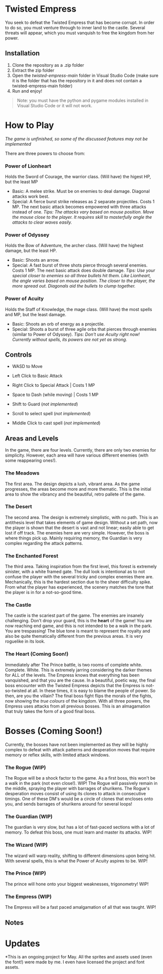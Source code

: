 # Twisted Empress
You seek to defeat the Twisted Empress that has become corrupt. In order to do so, you must venture through to inner land to the castle. Several threats will appear, which you must vanquish to free the kingdom from her power.

## Installation

1. Clone the repository as a .zip folder
2. Extract the zip folder
3. Open the *twisted-empress-main* folder in Visual Studio Code (make sure it is the folder that has the repository in it and does not contain a twisted-empress-main folder)
4. Run and enjoy!

> Note: you must have the python and pygame modules installed in Visual Studio Code or it will not work. 

# How to Play

*The game is unfinished, so some of the discussed features may not be implemented*

There are three powers to choose from:

### **Power of Lionheart**
Holds the Sword of Courage, the warrior class. (Will have) the higest HP, but the least MP
* Basic: A melee strike. Must be on enemies to deal damage. Diagonal attacks work best.
* Special: A fierce burst strike releases as 2 separate projectiles. Costs 1 MP. The next basic attack becomes empowered with three attacks instead of one.
*Tips: The attacks vary based on mouse position. Move the mouse close to the player. It requires skill to masterfully angle the attacks to clear waves easily.*

### **Power of Odyssey**
Holds the Bow of Adventure, the archer class. (Will have) the highest damage, but the least HP.
* Basic: Shoots an arrow.
* Special: A fast burst of three shots pierce through several enemies. Costs 1 MP. The next basic attack does double damage.
*Tips: Use your special closer to enemies so all three bullets hit them. Like Lionheart, the angle varies based on mouse position. The closer to the player, the more spread out. Diagonals aid the bullets to clump together.*

### **Power of Acuity**
Holds the Staff of Knowledge, the mage class. (Will have) the most spells and MP, but the least damage.
* Basic: Shoots an orb of energy as a projectile.
* Special: Shoots a burst of three agile orbs that pierces through enemies (similar to Power of Odyssey). 
*Tips: Don't use Acuity right now! Currently without spells, its powers are not yet as strong.*

## Controls
* WASD to Move
* Left Click to Basic Attack
* Right Click to Special Attack | Costs 1 MP
* Space to Dash (while moving) | Costs 1 MP

* Shift to Guard (*not implemented*)
* Scroll to select spell (*not implemented*)
* Middle Click to cast spell (*not implemented*)

## Areas and Levels
In the game, there are four levels. Currently, there are only two enemies for simplicity. However, each area will have various different enemies (with some reappearing ones!).

### The Meadows
The first area. The design depicts a lush, vibrant area. As the game progresses, the areas become more and more thematic. This is the initial area to show the vibrancy and the beautiful, retro pallete of the game.

### The Desert
The second area. The design is extremely simplistic, with no path. This is an antithesis level that takes elements of game design. Without a set path, now the player is shown that the desert is vast and not linear; easily able to get lost if off track. The enemies here are very simple. However, the boss is where things pick up. Mainly requiring memory, the Guardian is very complex regarding the attack patterns.

### The Enchanted Forest
The third area. Taking inspiration from the first level, this forest is extremely sinister, with a white framed gate. The dull look is intentional as to not confuse the player with the several tricky and complex enemies there are. Mechanically, this is the hardest section due to the sheer difficulty spike. From what the player has experienced, the scenery matches the tone that the player is in for a not-so-good time.

### The Castle
The castle is the scariest part of the game. The enemies are insanely challenging. Don't drop your guard, this is the **heart** of the game! You are now reaching end game, and this is not intended to be a walk in the park. You are trespassing! The blue tone is meant to represent the royalty and also be quite thematically different from the previous areas. It is very roguelike in its look.

### The Heart (Coming Soon!)
Immediately after The Prince battle, is two rooms of complete white. Complete. White. This is extremely jarring considering the darker themes for ALL of the levels. The Empress knows that everything has been vanquished, and that you are the cause. In a beautiful, poetic way, the final boss encounter with the Twisted Empress depicts that the Empress is not-so-twisted at all. In these times, it is easy to blame the people of power. So then, are you the villain? The final boss fight flips the morals of the fights, now showing the *true colours* of the kingdom. With all three powers, the Empress uses attacks from all previous bosses. This is an almagamation that truly takes the form of a good final boss.

# Bosses (Coming Soon!)

Currently, the bosses have not been implemented as they will be highly complex to defeat with attack patterns and desperation moves that require memory or reflex skills, with limited attack windows.

### The Rogue (WIP)
The Rogue will be a shock factor to the game. As a first boss, this won't be a walk in the park (not even close!). WIP!
The Rogue will passively remain in the middle, spraying the player with barrages of shurikens.
The Rogue's desperation moves consist of using its clones to attack in consecutive timings. One of these DM's would be a circle of clones that encloses onto you, and sends barrages of shurikens around for several loops! 
### The Guardian (WIP)
The guardian is very slow, but has a lot of fast-paced sections with a lot of memory. To defeat this boss, one must learn and master its attacks. WIP!
### The Wizard (WIP)
The wizard will warp reality, shifting to different dimensions upon being hit. With several spells, this is what the Power of Acuity aspires to be. WIP!
### The Prince (WIP)
The prince will hone onto your biggest weaknesses, trigonometry! WIP!
### The Empress (WIP)
The Empress will be a fast paced amalgamation of all that was taught. WIP!
## Notes

# Updates
*This is an ongoing project for May. All the sprites and assets used (even the font!) were made by me. I even have licensed the project and font assets.